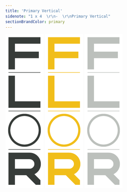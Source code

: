 ```yaml
---
title: 'Primary Vertical'
sidenote: "1 x 4  \r\n-  \r\nPrimary Vertical"
sectionBrandColor: primary
---
```


[![](Primary-Vertical---Black.png)](Primary%20Vertical%20-%20Black.eps)
[![](Primary-Vertical---Yellow.png)](Primary%20Vertical%20-%20Yellow.eps)
[![](Primary-Vertical---Gray.png)](Primary%20Vertical%20-%20Gray.eps)